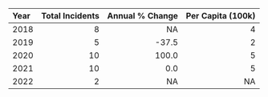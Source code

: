|Year | Total Incidents| Annual % Change| Per Capita (100k)|
|:----|---------------:|---------------:|-----------------:|
|2018 |               8|              NA|                 4|
|2019 |               5|           -37.5|                 2|
|2020 |              10|           100.0|                 5|
|2021 |              10|             0.0|                 5|
|2022 |               2|              NA|                NA|
